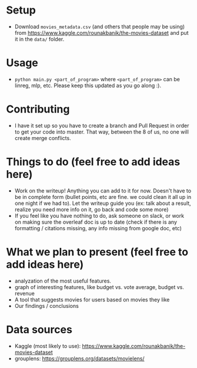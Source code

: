 # Setup
- Download `movies_metadata.csv` (and others that people may be using) from
  https://www.kaggle.com/rounakbanik/the-movies-dataset and put it in the
  `data/` folder.

# Usage
- `python main.py <part_of_program>` where `<part_of_program>` can be linreg,
  mlp, etc. Please keep this updated as you go along :).

# Contributing
- I have it set up so you have to create a branch and Pull Request in order to
  get your code into master. That way, between the 8 of us, no one will create
  merge conflicts.

# Things to do (feel free to add ideas here)
- Work on the writeup! Anything you can add to it for now. Doesn't have to be in complete form (bullet points, etc are fine. we could clean it all up in one night if we had to). Let the writeup guide you (ex: talk about a result, realize you need more info on it, go back and code some more)
- If you feel like you have nothing to do, ask someone on slack, or work on making sure the overleaf doc is up to date (check if there is any formatting / citations missing, any info missing from google doc, etc)

# What we plan to present (feel free to add ideas here)
- analyzation of the most useful features.
- graph of interesting features, like budget vs. vote average, budget vs.
  revenue
- A tool that suggests movies for users based on movies they like
- Our findings / conclusions

# Data sources
- Kaggle (most likely to use): https://www.kaggle.com/rounakbanik/the-movies-dataset 
- grouplens: https://grouplens.org/datasets/movielens/
